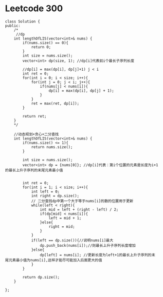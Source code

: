 # Leetcode 300
    class Solution {
    public:
        /*
         //dp
        int lengthOfLIS(vector<int>& nums) {
            if(nums.size() == 0){
                return 0;
            }
            int size = nums.size();
            vector<int> dp(size, 1); //dp[i]代表前i个最长子序列长度

            //dp[i] = max(dp[i], dp[j]+1) j < i
            int ret = 0;
            for(int i = 0; i < size; i++){
                for(int j = 0; j < i; j++){
                    if(nums[j] < nums[i]){
                        dp[i] = max(dp[i], dp[j] + 1);
                    }
                }
                ret = max(ret, dp[i]);
            }

            return ret;
        }
        */

        //动态规划+贪心+二分查找
        int lengthOfLIS(vector<int>& nums) {
            if(nums.size() <= 1){
                return nums.size();
            }

            int size = nums.size();
            vector<int> dp = {nums[0]}; //dp[i]代表：第i个位置的元素是长度为i+1的最长上升子序列的末尾元素最小值


            int ret = 0;
            for(int i = 1; i < size; i++){
                int left = 0;
                int right = dp.size(); 
                // 二分查找dp中第一个大于等于nums[i]的数的位置用于更新
                while(left < right){
                    int mid = left + (right - left) / 2;
                    if(dp[mid] < nums[i]){
                        left = mid + 1;
                    }else{
                        right = mid;
                    }
                }
                if(left == dp.size()){//说明nums[i]最大
                    dp.push_back(nums[i]);//则最长上升子序列长度增加
                }else{
                    dp[left] = nums[i]; //更新长度为left+1的最长上升子序列的末尾元素最小值为nums[i],这样才能尽可能加入后面更大的值
                }
            }

            return dp.size();
        }

    };
